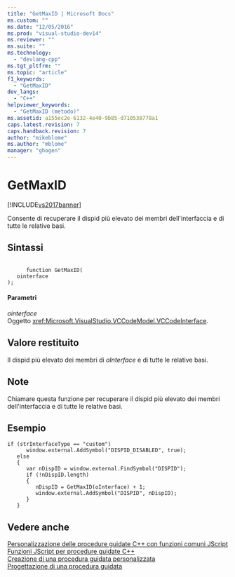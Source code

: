 ```yaml
---
title: "GetMaxID | Microsoft Docs"
ms.custom: ""
ms.date: "12/05/2016"
ms.prod: "visual-studio-dev14"
ms.reviewer: ""
ms.suite: ""
ms.technology: 
  - "devlang-cpp"
ms.tgt_pltfrm: ""
ms.topic: "article"
f1_keywords: 
  - "GetMaxID"
dev_langs: 
  - "C++"
helpviewer_keywords: 
  - "GetMaxID (metodo)"
ms.assetid: a155ec2e-6132-4e40-9b85-d710538778a1
caps.latest.revision: 7
caps.handback.revision: 7
author: "mikeblome"
ms.author: "mblome"
manager: "ghogen"
---
```

# GetMaxID
[!INCLUDE[vs2017banner](../assembler/inline/includes/vs2017banner.md)]

Consente di recuperare il dispid più elevato dei membri dell'interfaccia e di tutte le relative basi.  
  
## Sintassi  
  
```  
  
      function GetMaxID(   
   ointerface    
);  
```  
  
#### Parametri  
 *ointerface*  
 Oggetto <xref:Microsoft.VisualStudio.VCCodeModel.VCCodeInterface>.  
  
## Valore restituito  
 Il dispid più elevato dei membri di *oInterface* e di tutte le relative basi.  
  
## Note  
 Chiamare questa funzione per recuperare il dispid più elevato dei membri dell'interfaccia e di tutte le relative basi.  
  
## Esempio  
  
```  
if (strInterfaceType == "custom")  
      window.external.AddSymbol("DISPID_DISABLED", true);  
   else  
   {  
      var nDispID = window.external.FindSymbol("DISPID");  
      if (!nDispID.length)  
      {  
         nDispID = GetMaxID(oInterface) + 1;  
         window.external.AddSymbol("DISPID", nDispID);  
      }  
   }  
```  
  
## Vedere anche  
 [Personalizzazione delle procedure guidate C\+\+ con funzioni comuni JScript](../ide/customizing-cpp-wizards-with-common-jscript-functions.md)   
 [Funzioni JScript per procedure guidate C\+\+](../ide/jscript-functions-for-cpp-wizards.md)   
 [Creazione di una procedura guidata personalizzata](../ide/creating-a-custom-wizard.md)   
 [Progettazione di una procedura guidata](../ide/designing-a-wizard.md)